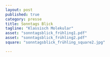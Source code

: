 ```yaml
---
layout: post
published: true
category: presse
title: Sonntags Blick
tagline: "Klassisch Molekular"
asset: "sonntagsblick_frühling1.pdf"
asset: "sonntagsblick_frühling2.pdf"
square: "sonntagsblick_frühling_square2.jpg"

---
```

